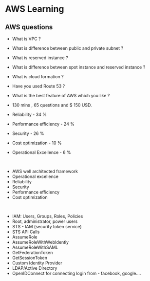 # AWS Learning

## AWS questions

- What is VPC ?
- What is difference between public and private subnet ?
- What is reserved instance ?
- What is difference between spot instance and reserved instance ?
- What is cloud formation ?
- Have you used Route 53 ?
- What is the best feature of AWS which you like ?

- 130 mins , 65 questions and $ 150 USD.
- Reliability - 34 %
- Performance efficiency - 24 %
- Security - 26 %
- Cost optimization - 10 %
- Operational Excellence -  6 %

<br>

- AWS well architected framework
- Operational excellence
- Reliability
- Security
- Performance efficiency
- Cost optimization

<br>

- IAM: Users, Groups, Roles, Policies
- Root, administrator, power users
- STS - IAM (security token service)
- STS API Calls
- AssumeRole
- AssumeRoleWithWebIdentiy
- AssumeRoleWithSAML
- GetFederationToken
- GetSessionToken
- Custom Identity Provider
- LDAP/Active Directory
- OpenIDConnect for connecting login from - facebook, google….
